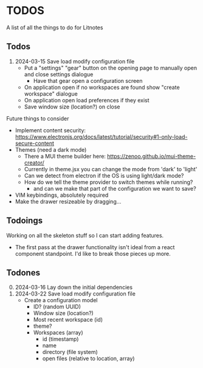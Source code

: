 # TODOS

A list of all the things to do for Litnotes

## Todos

1) 2024-03-15 Save load modify configuration file
    - Put a "settings" "gear" button on the opening page to manually open and close settings dialogue
        - Have that gear open a configuration screen
    - On application open if no workspaces are found show "create workspace" dialogue
    - On application open load preferences if they exist
    - Save window size (location?) on close

Future things to consider
- Implement content security: https://www.electronjs.org/docs/latest/tutorial/security#1-only-load-secure-content
- Themes (need a dark mode)
    - There a MUI theme builder here: https://zenoo.github.io/mui-theme-creator/
    - Currently in theme.jsx you can change the mode from 'dark' to 'light'
    - Can we detect from electron if the OS is using light/dark mode?
    - How do we tell the theme provider to switch themes while running?
        - and can we make that part of the configuration we want to save?
- VIM keybindings, absolutely required
- Make the drawer resizeable by dragging...

## Todoings

Working on all the skeleton stuff so I can start adding features.
- The first pass at the drawer functionality isn't ideal from a react component standpoint. I'd like to break those pieces up more.

## Todones

0) 2024-03-16 Lay down the initial dependencies
1) 2024-03-22 Save load modify configuration file
    - Create a configuration model
        - ID? (random UUID)
        - Window size (location?)
        - Most recent workspace (id)
        - theme?
        - Workspaces (array)
            - id (timestamp)
            - name
            - directory (file system)
            - open files (relative to location, array)
